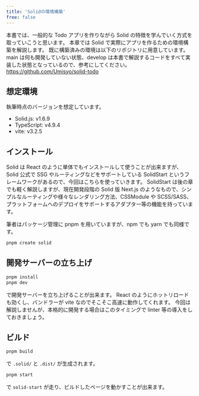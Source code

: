 ```yaml
---
title: 'Solidの環境構築'
free: false
---
```


本書では、一般的な Todo アプリを作りながら Solid の特徴を学んでいく方式を取っていこうと思います。
本章では Solid で実際にアプリを作るための環境構築を解説します。
既に構築済みの環境は以下のリポジトリに用意しています。
main は何も開発していない状態、develop は本書で解説するコードをすべて実装した状態となっているので、参考にしてください。
https://github.com/Umisyo/solid-todo

## 想定環境

執筆時点のバージョンを想定しています。

- Solid.js: v1.6.9
- TypeScript: v4.9.4
- vite: v3.2.5

## インストール

Solid は React のように単体でもインストールして使うことが出来ますが、Solid 公式で SSG やルーティングなどをサポートしている SolidStart というフレームワークがあるので、今回はこちらを使っていきます。
SolidStart は後の章でも軽く解説しますが、現在開発段階の Solid 版 Next.js のようなもので、シンプルなルーティングや様々なレンダリング方法、CSSModule や SCSS/SASS、プラットフォームへのデプロイをサポートするアダプター等の機能を持っています。

筆者はパッケージ管理に pnpm を用いていますが、npm でも yarn でも同様です。

```sh
pnpm create solid
```

## 開発サーバーの立ち上げ

```sh
pnpm install
pnpm dev
```

で開発サーバーを立ち上げることが出来ます。
React のようにホットリロードも効くし、バンドラーが vite なのでそこそこ高速に動作してくれます。
今回は解説しませんが、本格的に開発する場合はこのタイミングで linter 等の導入をしておきましょう。

## ビルド

```sh
pnpm build
```

で `.solid/` と `.dist/` が生成されます。

```sh
pnpm start
```

で `solid-start` が走り、ビルドしたページを動かすことが出来ます。
